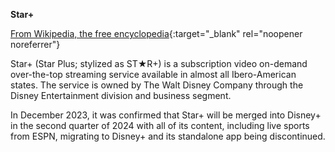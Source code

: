 **Star+**<br>

[From Wikipedia, the free encyclopedia](https://en.wikipedia.org/wiki/Star%2B){:target="_blank" rel="noopener noreferrer"}

Star+ (Star Plus; stylized as ST★R+) is a subscription video on-demand over-the-top streaming service available in almost all Ibero-American states. The service is owned by The Walt Disney Company through the Disney Entertainment division and business segment.

In December 2023, it was confirmed that Star+ will be merged into Disney+ in the second quarter of 2024 with all of its content, including live sports from ESPN, migrating to Disney+ and its standalone app being discontinued.
